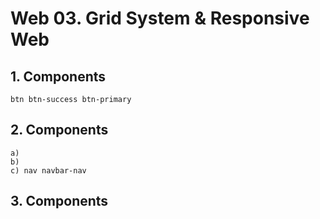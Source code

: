 # Web 03. Grid System & Responsive Web

## 1. Components

```
btn btn-success btn-primary
```

## 2. Components

```
a)
b)
c) nav navbar-nav
```

## 3. Components

```
```

